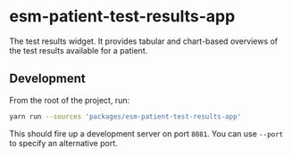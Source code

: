 # esm-patient-test-results-app

The test results widget. It provides tabular and chart-based overviews of the test results available for a patient. 

## Development

From the root of the project, run:

```bash
yarn run --sources 'packages/esm-patient-test-results-app'
```

This should fire up a development server on port `8081`. You can use `--port` to specify an alternative port.
